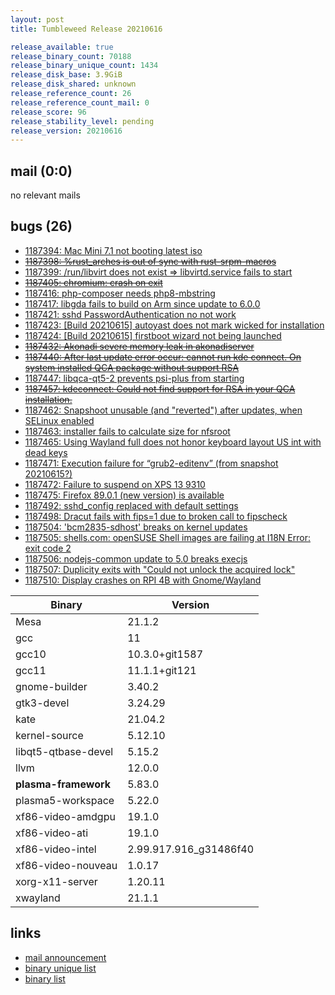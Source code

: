 ```yaml
---
layout: post
title: Tumbleweed Release 20210616

release_available: true
release_binary_count: 70188
release_binary_unique_count: 1434
release_disk_base: 3.9GiB
release_disk_shared: unknown
release_reference_count: 26
release_reference_count_mail: 0
release_score: 96
release_stability_level: pending
release_version: 20210616
---
```


## mail (0:0)

no relevant mails

## bugs (26)

<!--more-->

- [1187394: Mac Mini 7.1 not booting latest iso](https://bugzilla.opensuse.org/show_bug.cgi?id=1187394)
- ~~[1187398: %rust_arches is out of sync with rust-srpm-macros](https://bugzilla.opensuse.org/show_bug.cgi?id=1187398)~~
- [1187399: /run/libvirt does not exist => libvirtd.service fails to start](https://bugzilla.opensuse.org/show_bug.cgi?id=1187399)
- ~~[1187405: chromium: crash on exit](https://bugzilla.opensuse.org/show_bug.cgi?id=1187405)~~
- [1187416: php-composer needs php8-mbstring](https://bugzilla.opensuse.org/show_bug.cgi?id=1187416)
- [1187417: libgda fails to build on Arm since update to 6.0.0](https://bugzilla.opensuse.org/show_bug.cgi?id=1187417)
- [1187421: sshd PasswordAuthentication no not work](https://bugzilla.opensuse.org/show_bug.cgi?id=1187421)
- [1187423: \[Build 20210615\] autoyast does not mark wicked for installation](https://bugzilla.opensuse.org/show_bug.cgi?id=1187423)
- [1187424: \[Build 20210615\] firstboot wizard not being launched](https://bugzilla.opensuse.org/show_bug.cgi?id=1187424)
- ~~[1187432: Akonadi severe memory leak in akonadiserver](https://bugzilla.opensuse.org/show_bug.cgi?id=1187432)~~
- ~~[1187440: After last update error occur: cannot run kde connect. On system installed QCA package without support RSA](https://bugzilla.opensuse.org/show_bug.cgi?id=1187440)~~
- [1187447: libqca-qt5-2 prevents psi-plus from starting](https://bugzilla.opensuse.org/show_bug.cgi?id=1187447)
- ~~[1187457: kdeconnect: Could not find support for RSA in your QCA installation.](https://bugzilla.opensuse.org/show_bug.cgi?id=1187457)~~
- [1187462: Snapshoot unusable (and "reverted") after updates, when SELinux enabled](https://bugzilla.opensuse.org/show_bug.cgi?id=1187462)
- [1187463: installer fails to calculate size for nfsroot](https://bugzilla.opensuse.org/show_bug.cgi?id=1187463)
- [1187465: Using Wayland full does not honor keyboard layout US int with dead keys](https://bugzilla.opensuse.org/show_bug.cgi?id=1187465)
- [1187471: Execution failure for “grub2-editenv” (from snapshot 20210615?)](https://bugzilla.opensuse.org/show_bug.cgi?id=1187471)
- [1187472: Failure to suspend on XPS 13 9310](https://bugzilla.opensuse.org/show_bug.cgi?id=1187472)
- [1187475: Firefox 89.0.1 (new version) is available](https://bugzilla.opensuse.org/show_bug.cgi?id=1187475)
- [1187492: sshd_config replaced with default settings](https://bugzilla.opensuse.org/show_bug.cgi?id=1187492)
- [1187498: Dracut fails with fips=1 due to broken call to fipscheck](https://bugzilla.opensuse.org/show_bug.cgi?id=1187498)
- [1187504: 'bcm2835-sdhost' breaks on kernel updates](https://bugzilla.opensuse.org/show_bug.cgi?id=1187504)
- [1187505: shells.com: openSUSE Shell images are failing at I18N Error: exit code 2](https://bugzilla.opensuse.org/show_bug.cgi?id=1187505)
- [1187506: nodejs-common update to 5.0 breaks execjs](https://bugzilla.opensuse.org/show_bug.cgi?id=1187506)
- [1187507: Duplicity exits with "Could not unlock the acquired lock"](https://bugzilla.opensuse.org/show_bug.cgi?id=1187507)
- [1187510: Display crashes on RPI 4B with Gnome/Wayland](https://bugzilla.opensuse.org/show_bug.cgi?id=1187510)

Binary | Version
--- | ---
Mesa | 21.1.2
gcc | 11
gcc10 | 10.3.0+git1587
gcc11 | 11.1.1+git121
gnome-builder | 3.40.2
gtk3-devel | 3.24.29
kate | 21.04.2
kernel-source | 5.12.10
libqt5-qtbase-devel | 5.15.2
llvm | 12.0.0
**plasma-framework** | 5.83.0
plasma5-workspace | 5.22.0
xf86-video-amdgpu | 19.1.0
xf86-video-ati | 19.1.0
xf86-video-intel | 2.99.917.916_g31486f40
xf86-video-nouveau | 1.0.17
xorg-x11-server | 1.20.11
xwayland | 21.1.1

## links

- [mail announcement](https://lists.opensuse.org/archives/list/factory@lists.opensuse.org/thread/NN76BN3GRVQRXL65W33UJMHR5WLABJRQ)
- [binary unique list](http://download.opensuse.org/history/20210616/rpm.unique.list)
- [binary list](http://download.opensuse.org/history/20210616/rpm.list)
